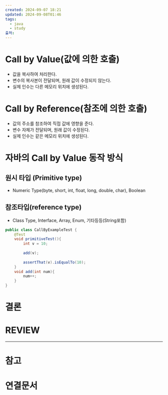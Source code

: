 ```yaml
---
created: 2024-09-07 18:21
updated: 2024-09-08T01:46
tags:
  - java
  - study
출처: 
---
```

# Call by Value(값에 의한 호출)
- 값을 복사하여 처리한다.
- 변수의 복사본이 전달되며, 원래 값이 수정되지 않는다.
- 실제 인수는 다른 메모리 위치에 생성된다.
# Call by Reference(참조에 의한 호출)
- 값의 주소를 참조하여 직접 값에 영향을 준다.
- 변수 자체가 전달되며, 원래 값이 수정된다.
- 실제 인수는 같은 메모리 위치에 생성된다.

# 자바의 Call by Value 동작 방식
## 원시 타입 (Primitive type)
- Numeric Type(byte, short, int, float, long, double, char), Boolean
## 참조타입(reference type)
- Class Type, Interface, Array, Enum, 기타등등(String포함)

```java
public class CallByExampleTest {  
    @Test  
    void primitiveTest(){  
        int v = 10;  
  
        add(v);  
  
        assertThat(v).isEqualTo(10);  
    }  
    void add(int num){  
        num++;  
    }  
}
```








# 결론

# REVIEW


---
# 참고

# 연결문서